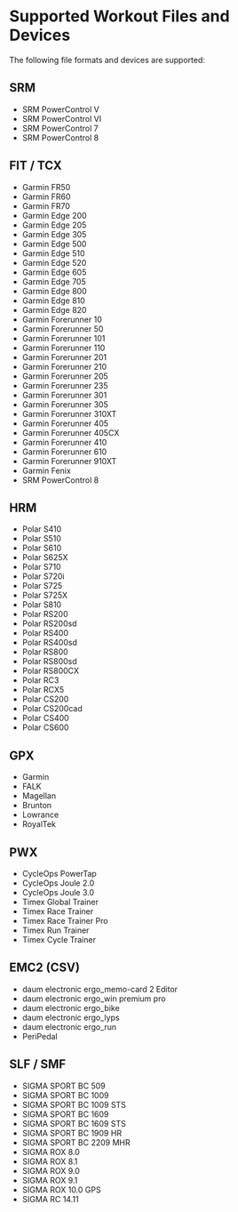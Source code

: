 # Supported Workout Files and Devices

The following file formats and devices are supported:

## SRM

* SRM PowerControl V
* SRM PowerControl VI
* SRM PowerControl 7
* SRM PowerControl 8


## FIT / TCX

* Garmin FR50
* Garmin FR60
* Garmin FR70
* Garmin Edge 200
* Garmin Edge 205
* Garmin Edge 305
* Garmin Edge 500
* Garmin Edge 510
* Garmin Edge 520
* Garmin Edge 605
* Garmin Edge 705
* Garmin Edge 800
* Garmin Edge 810
* Garmin Edge 820
* Garmin Forerunner 10
* Garmin Forerunner 50
* Garmin Forerunner 101
* Garmin Forerunner 110
* Garmin Forerunner 201
* Garmin Forerunner 210
* Garmin Forerunner 205
* Garmin Forerunner 235
* Garmin Forerunner 301
* Garmin Forerunner 305
* Garmin Forerunner 310XT
* Garmin Forerunner 405
* Garmin Forerunner 405CX
* Garmin Forerunner 410
* Garmin Forerunner 610
* Garmin Forerunner 910XT
* Garmin Fenix
* SRM PowerControl 8


## HRM

* Polar S410
* Polar S510
* Polar S610
* Polar S625X
* Polar S710
* Polar S720i
* Polar S725
* Polar S725X
* Polar S810
* Polar RS200
* Polar RS200sd
* Polar RS400
* Polar RS400sd
* Polar RS800
* Polar RS800sd
* Polar RS800CX
* Polar RC3
* Polar RCX5
* Polar CS200
* Polar CS200cad
* Polar CS400
* Polar CS600


## GPX

* Garmin
* FALK
* Magellan
* Brunton
* Lowrance
* RoyalTek

## PWX

* CycleOps PowerTap
* CycleOps Joule 2.0
* CycleOps Joule 3.0
* Timex Global Trainer
* Timex Race Trainer
* Timex Race Trainer Pro
* Timex Run Trainer
* Timex Cycle Trainer

## EMC2 (CSV)

* daum electronic ergo_memo-card 2 Editor
* daum electronic ergo_win premium pro
* daum electronic ergo_bike
* daum electronic ergo_lyps
* daum electronic ergo_run
* PeriPedal


## SLF / SMF

* SIGMA SPORT BC 509
* SIGMA SPORT BC 1009
* SIGMA SPORT BC 1009 STS
* SIGMA SPORT BC 1609
* SIGMA SPORT BC 1609 STS
* SIGMA SPORT BC 1909 HR
* SIGMA SPORT BC 2209 MHR
* SIGMA ROX 8.0
* SIGMA ROX 8.1
* SIGMA ROX 9.0
* SIGMA ROX 9.1
* SIGMA ROX 10.0 GPS
* SIGMA RC 14.11
